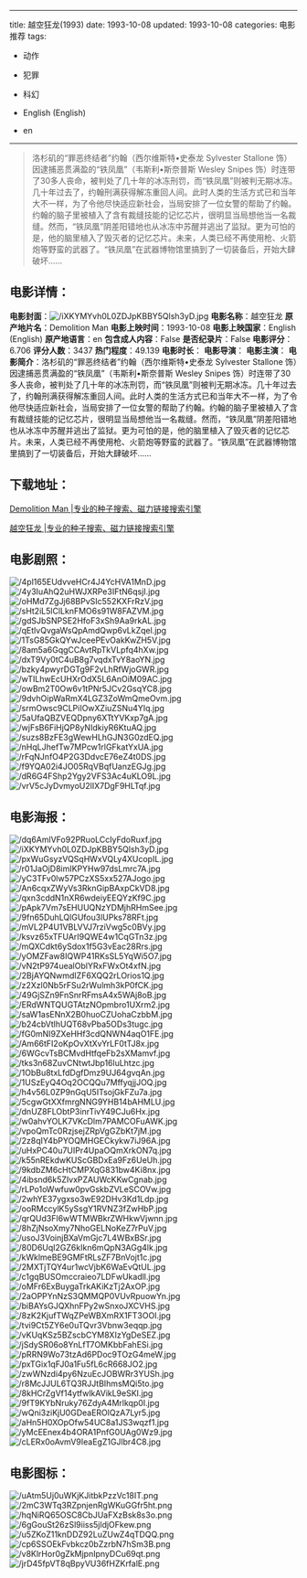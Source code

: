 
---
title: 越空狂龙(1993)
date: 1993-10-08
updated: 1993-10-08
categories: 电影推荐
tags:
- 动作
- 犯罪
- 科幻

- English (English)
- en
---


> 洛杉矶的“罪恶终结者”约翰（西尔维斯特•史泰龙 Sylvester Stallone 饰）因逮捕恶贯满盈的“铁凤凰”（韦斯利•斯奈普斯 Wesley Snipes 饰）时连带了30多人丧命，被判处了几十年的冰冻刑罚，而“铁凤凰”则被判无期冰冻。几十年过去了，约翰刑满获得解冻重回人间。此时人类的生活方式已和当年大不一样，为了令他尽快适应新社会，当局安排了一位女警的帮助了约翰。约翰的脑子里被植入了含有裁缝技能的记忆芯片，很明显当局想他当一名裁缝。然而，“铁凤凰”阴差阳错地也从冰冻中苏醒并逃出了监狱。更为可怕的是，他的脑里植入了毁灭者的记忆芯片。未来，人类已经不再使用枪、火箭炮等野蛮的武器了。“铁凤凰”在武器博物馆里搞到了一切装备后，开始大肆破坏……

## **电影详情**：

**电影封面**：<img src="https://image.tmdb.org/t/p/w200/iXKYMYvh0L0ZDJpKBBY5Qlsh3yD.jpg" alt="/iXKYMYvh0L0ZDJpKBBY5Qlsh3yD.jpg" title="/iXKYMYvh0L0ZDJpKBBY5Qlsh3yD.jpg">
**电影名称**：越空狂龙
**原产地片名**：Demolition Man
**电影上映时间**：1993-10-08
**电影上映国家**：English (English)
**原产地语言**：en
**包含成人内容**：False
**是否纪录片**：False
**电影评分**：6.706
**评分人数**：3437
**热门程度**：49.139
**电影时长**：
**电影导演**：
**电影主演**：
**电影简介**：洛杉矶的“罪恶终结者”约翰（西尔维斯特•史泰龙 Sylvester Stallone 饰）因逮捕恶贯满盈的“铁凤凰”（韦斯利•斯奈普斯 Wesley Snipes 饰）时连带了30多人丧命，被判处了几十年的冰冻刑罚，而“铁凤凰”则被判无期冰冻。几十年过去了，约翰刑满获得解冻重回人间。此时人类的生活方式已和当年大不一样，为了令他尽快适应新社会，当局安排了一位女警的帮助了约翰。约翰的脑子里被植入了含有裁缝技能的记忆芯片，很明显当局想他当一名裁缝。然而，“铁凤凰”阴差阳错地也从冰冻中苏醒并逃出了监狱。更为可怕的是，他的脑里植入了毁灭者的记忆芯片。未来，人类已经不再使用枪、火箭炮等野蛮的武器了。“铁凤凰”在武器博物馆里搞到了一切装备后，开始大肆破坏……

## **下载地址**：
[Demolition Man |专业的种子搜索、磁力链接搜索引擎](https://movie.amd794.com:2083/?search=Demolition%20Man&ordering=&mode=match_phrase&page_size=10&page=1)

[越空狂龙 |专业的种子搜索、磁力链接搜索引擎](https://movie.amd794.com:2083/?search=%E8%B6%8A%E7%A9%BA%E7%8B%82%E9%BE%99&ordering=&mode=match_phrase&page_size=10&page=1)
 

## **电影剧照**：
<img src="https://image.tmdb.org/t/p/original/4pl165EUdvveHCr4J4YcHVA1MnD.jpg" alt="/4pl165EUdvveHCr4J4YcHVA1MnD.jpg" title="/4pl165EUdvveHCr4J4YcHVA1MnD.jpg"><img src="https://image.tmdb.org/t/p/original/4y3IuAhQ2uHWJXRPe3IFtN6qsjI.jpg" alt="/4y3IuAhQ2uHWJXRPe3IFtN6qsjI.jpg" title="/4y3IuAhQ2uHWJXRPe3IFtN6qsjI.jpg"><img src="https://image.tmdb.org/t/p/original/oHMd7ZgJj68BPvSIc552KXFrRzV.jpg" alt="/oHMd7ZgJj68BPvSIc552KXFrRzV.jpg" title="/oHMd7ZgJj68BPvSIc552KXFrRzV.jpg"><img src="https://image.tmdb.org/t/p/original/sHt2iL5lClLknFMO6s91W8FAZVM.jpg" alt="/sHt2iL5lClLknFMO6s91W8FAZVM.jpg" title="/sHt2iL5lClLknFMO6s91W8FAZVM.jpg"><img src="https://image.tmdb.org/t/p/original/gdSJbSNPSE2HfoF3xSh9Aa9rkAL.jpg" alt="/gdSJbSNPSE2HfoF3xSh9Aa9rkAL.jpg" title="/gdSJbSNPSE2HfoF3xSh9Aa9rkAL.jpg"><img src="https://image.tmdb.org/t/p/original/qEtlvQvgaWsQpAmdQwp6vLkZqel.jpg" alt="/qEtlvQvgaWsQpAmdQwp6vLkZqel.jpg" title="/qEtlvQvgaWsQpAmdQwp6vLkZqel.jpg"><img src="https://image.tmdb.org/t/p/original/1TsG85GkQYwJceePEvOakKwZH5V.jpg" alt="/1TsG85GkQYwJceePEvOakKwZH5V.jpg" title="/1TsG85GkQYwJceePEvOakKwZH5V.jpg"><img src="https://image.tmdb.org/t/p/original/8am5a6GqgCCAvtRpTkVLpfq4hXw.jpg" alt="/8am5a6GqgCCAvtRpTkVLpfq4hXw.jpg" title="/8am5a6GqgCCAvtRpTkVLpfq4hXw.jpg"><img src="https://image.tmdb.org/t/p/original/dxT9Vy0tC4uB8g7vqdxTvY8aoYN.jpg" alt="/dxT9Vy0tC4uB8g7vqdxTvY8aoYN.jpg" title="/dxT9Vy0tC4uB8g7vqdxTvY8aoYN.jpg"><img src="https://image.tmdb.org/t/p/original/bzky4pwyrDGTg9F2vLhRfWjoGWR.jpg" alt="/bzky4pwyrDGTg9F2vLhRfWjoGWR.jpg" title="/bzky4pwyrDGTg9F2vLhRfWjoGWR.jpg"><img src="https://image.tmdb.org/t/p/original/wTILhwEcUHXrOdX5L6AnOiM09AC.jpg" alt="/wTILhwEcUHXrOdX5L6AnOiM09AC.jpg" title="/wTILhwEcUHXrOdX5L6AnOiM09AC.jpg"><img src="https://image.tmdb.org/t/p/original/owBm2T0Ow6v1tPNr5JCv2GsqYC8.jpg" alt="/owBm2T0Ow6v1tPNr5JCv2GsqYC8.jpg" title="/owBm2T0Ow6v1tPNr5JCv2GsqYC8.jpg"><img src="https://image.tmdb.org/t/p/original/9dvhOipWaRmX4LGZ3ZoWmQmeOvm.jpg" alt="/9dvhOipWaRmX4LGZ3ZoWmQmeOvm.jpg" title="/9dvhOipWaRmX4LGZ3ZoWmQmeOvm.jpg"><img src="https://image.tmdb.org/t/p/original/srmOwsc9CLPiIOwXZiuZSNu4YIq.jpg" alt="/srmOwsc9CLPiIOwXZiuZSNu4YIq.jpg" title="/srmOwsc9CLPiIOwXZiuZSNu4YIq.jpg"><img src="https://image.tmdb.org/t/p/original/5aUfaQBZVEQDpny6XTtYVKxp7gA.jpg" alt="/5aUfaQBZVEQDpny6XTtYVKxp7gA.jpg" title="/5aUfaQBZVEQDpny6XTtYVKxp7gA.jpg"><img src="https://image.tmdb.org/t/p/original/wjFsB6FiHjQP8yNIdkiyR6KtuAQ.jpg" alt="/wjFsB6FiHjQP8yNIdkiyR6KtuAQ.jpg" title="/wjFsB6FiHjQP8yNIdkiyR6KtuAQ.jpg"><img src="https://image.tmdb.org/t/p/original/suzs8BzFE3gWewHLhGJN3G0zdEQ.jpg" alt="/suzs8BzFE3gWewHLhGJN3G0zdEQ.jpg" title="/suzs8BzFE3gWewHLhGJN3G0zdEQ.jpg"><img src="https://image.tmdb.org/t/p/original/nHqLJhefTw7MPcw1rlGFkatYxUA.jpg" alt="/nHqLJhefTw7MPcw1rlGFkatYxUA.jpg" title="/nHqLJhefTw7MPcw1rlGFkatYxUA.jpg"><img src="https://image.tmdb.org/t/p/original/rFqNJnfO4P2G3DdvcE76eZ4t0DS.jpg" alt="/rFqNJnfO4P2G3DdvcE76eZ4t0DS.jpg" title="/rFqNJnfO4P2G3DdvcE76eZ4t0DS.jpg"><img src="https://image.tmdb.org/t/p/original/f9YQA02i4JO05RqVBqfUanzEGJg.jpg" alt="/f9YQA02i4JO05RqVBqfUanzEGJg.jpg" title="/f9YQA02i4JO05RqVBqfUanzEGJg.jpg"><img src="https://image.tmdb.org/t/p/original/dR6G4FShp2Ygy2VFS3Ac4uKLO9L.jpg" alt="/dR6G4FShp2Ygy2VFS3Ac4uKLO9L.jpg" title="/dR6G4FShp2Ygy2VFS3Ac4uKLO9L.jpg"><img src="https://image.tmdb.org/t/p/original/vrV5cJyDvmyoU2lIX7DgF9HLTqf.jpg" alt="/vrV5cJyDvmyoU2lIX7DgF9HLTqf.jpg" title="/vrV5cJyDvmyoU2lIX7DgF9HLTqf.jpg">

## **电影海报**：
<img src="https://image.tmdb.org/t/p/original/dq6AmlVFo92PRuoLCcIyFdoRuxf.jpg" alt="/dq6AmlVFo92PRuoLCcIyFdoRuxf.jpg" title="/dq6AmlVFo92PRuoLCcIyFdoRuxf.jpg"><img src="https://image.tmdb.org/t/p/original/iXKYMYvh0L0ZDJpKBBY5Qlsh3yD.jpg" alt="/iXKYMYvh0L0ZDJpKBBY5Qlsh3yD.jpg" title="/iXKYMYvh0L0ZDJpKBBY5Qlsh3yD.jpg"><img src="https://image.tmdb.org/t/p/original/pxWuGsyzVQSqHWxVQLy4XUcopIL.jpg" alt="/pxWuGsyzVQSqHWxVQLy4XUcopIL.jpg" title="/pxWuGsyzVQSqHWxVQLy4XUcopIL.jpg"><img src="https://image.tmdb.org/t/p/original/r01JaOjD8imIKPYHw97dsLmrc7A.jpg" alt="/r01JaOjD8imIKPYHw97dsLmrc7A.jpg" title="/r01JaOjD8imIKPYHw97dsLmrc7A.jpg"><img src="https://image.tmdb.org/t/p/original/yC3TFv0lw57PCzXS5xx527AJogo.jpg" alt="/yC3TFv0lw57PCzXS5xx527AJogo.jpg" title="/yC3TFv0lw57PCzXS5xx527AJogo.jpg"><img src="https://image.tmdb.org/t/p/original/An6cqxZWyVs3RknGipBAxpCkVD8.jpg" alt="/An6cqxZWyVs3RknGipBAxpCkVD8.jpg" title="/An6cqxZWyVs3RknGipBAxpCkVD8.jpg"><img src="https://image.tmdb.org/t/p/original/qxn3cddN1nXR6wdeiyEEQYzKf9C.jpg" alt="/qxn3cddN1nXR6wdeiyEEQYzKf9C.jpg" title="/qxn3cddN1nXR6wdeiyEEQYzKf9C.jpg"><img src="https://image.tmdb.org/t/p/original/pApk7Vm7sEHUUQNzYDMjhRHmSee.jpg" alt="/pApk7Vm7sEHUUQNzYDMjhRHmSee.jpg" title="/pApk7Vm7sEHUUQNzYDMjhRHmSee.jpg"><img src="https://image.tmdb.org/t/p/original/9fn65DuhLQlGUfou3lUPks78RFt.jpg" alt="/9fn65DuhLQlGUfou3lUPks78RFt.jpg" title="/9fn65DuhLQlGUfou3lUPks78RFt.jpg"><img src="https://image.tmdb.org/t/p/original/mVL2P4U1VBLVVJ7rziVwg5c0BVy.jpg" alt="/mVL2P4U1VBLVVJ7rziVwg5c0BVy.jpg" title="/mVL2P4U1VBLVVJ7rziVwg5c0BVy.jpg"><img src="https://image.tmdb.org/t/p/original/ksvz65xTFUArI9QWE4w1CqGTn3z.jpg" alt="/ksvz65xTFUArI9QWE4w1CqGTn3z.jpg" title="/ksvz65xTFUArI9QWE4w1CqGTn3z.jpg"><img src="https://image.tmdb.org/t/p/original/mQXCdkt6ySdox1f5G3vEac28Rrs.jpg" alt="/mQXCdkt6ySdox1f5G3vEac28Rrs.jpg" title="/mQXCdkt6ySdox1f5G3vEac28Rrs.jpg"><img src="https://image.tmdb.org/t/p/original/yOMZFaw8IQWP41RKsSL5YqWi5O7.jpg" alt="/yOMZFaw8IQWP41RKsSL5YqWi5O7.jpg" title="/yOMZFaw8IQWP41RKsSL5YqWi5O7.jpg"><img src="https://image.tmdb.org/t/p/original/vN2tP974uealOblYRxFWxOt4xfN.jpg" alt="/vN2tP974uealOblYRxFWxOt4xfN.jpg" title="/vN2tP974uealOblYRxFWxOt4xfN.jpg"><img src="https://image.tmdb.org/t/p/original/2BjAYQNwmdIZF6XQQ2rLOrios1Q.jpg" alt="/2BjAYQNwmdIZF6XQQ2rLOrios1Q.jpg" title="/2BjAYQNwmdIZF6XQQ2rLOrios1Q.jpg"><img src="https://image.tmdb.org/t/p/original/z2Xzl0Nb5rFSu2rWulmh3kP0fCK.jpg" alt="/z2Xzl0Nb5rFSu2rWulmh3kP0fCK.jpg" title="/z2Xzl0Nb5rFSu2rWulmh3kP0fCK.jpg"><img src="https://image.tmdb.org/t/p/original/49GjSZn9FnSnrRFmsA4x5WAj8oB.jpg" alt="/49GjSZn9FnSnrRFmsA4x5WAj8oB.jpg" title="/49GjSZn9FnSnrRFmsA4x5WAj8oB.jpg"><img src="https://image.tmdb.org/t/p/original/ERdWNTQUGTAtzNOpmbro1UXrm2.jpg" alt="/ERdWNTQUGTAtzNOpmbro1UXrm2.jpg" title="/ERdWNTQUGTAtzNOpmbro1UXrm2.jpg"><img src="https://image.tmdb.org/t/p/original/saW1asENnX2B0huoCZUohaCzbbM.jpg" alt="/saW1asENnX2B0huoCZUohaCzbbM.jpg" title="/saW1asENnX2B0huoCZUohaCzbbM.jpg"><img src="https://image.tmdb.org/t/p/original/b24cbVtlhUQT68vPba5ODs3tugc.jpg" alt="/b24cbVtlhUQT68vPba5ODs3tugc.jpg" title="/b24cbVtlhUQT68vPba5ODs3tugc.jpg"><img src="https://image.tmdb.org/t/p/original/fG0mNI9ZXeHHf3cdQNWN4aqO1FE.jpg" alt="/fG0mNI9ZXeHHf3cdQNWN4aqO1FE.jpg" title="/fG0mNI9ZXeHHf3cdQNWN4aqO1FE.jpg"><img src="https://image.tmdb.org/t/p/original/Am66tFI2oKpOvXtXvYrLF0tTJ8x.jpg" alt="/Am66tFI2oKpOvXtXvYrLF0tTJ8x.jpg" title="/Am66tFI2oKpOvXtXvYrLF0tTJ8x.jpg"><img src="https://image.tmdb.org/t/p/original/6WGcvTsBCMvdHtfqeFb2sXMamvf.jpg" alt="/6WGcvTsBCMvdHtfqeFb2sXMamvf.jpg" title="/6WGcvTsBCMvdHtfqeFb2sXMamvf.jpg"><img src="https://image.tmdb.org/t/p/original/tks3n68ZuvCNtwtJbp16luLhtzc.jpg" alt="/tks3n68ZuvCNtwtJbp16luLhtzc.jpg" title="/tks3n68ZuvCNtwtJbp16luLhtzc.jpg"><img src="https://image.tmdb.org/t/p/original/1ObBu8txLfdDgfDmz9UJ64gvqAn.jpg" alt="/1ObBu8txLfdDgfDmz9UJ64gvqAn.jpg" title="/1ObBu8txLfdDgfDmz9UJ64gvqAn.jpg"><img src="https://image.tmdb.org/t/p/original/1USzEyQ4Oq2OCQQu7MffyqjjJOQ.jpg" alt="/1USzEyQ4Oq2OCQQu7MffyqjjJOQ.jpg" title="/1USzEyQ4Oq2OCQQu7MffyqjjJOQ.jpg"><img src="https://image.tmdb.org/t/p/original/h4v56L0ZP9nGqU5ITsojGkFZu7a.jpg" alt="/h4v56L0ZP9nGqU5ITsojGkFZu7a.jpg" title="/h4v56L0ZP9nGqU5ITsojGkFZu7a.jpg"><img src="https://image.tmdb.org/t/p/original/5cgwGtXXfmrgNNG9YHB14bAHMLU.jpg" alt="/5cgwGtXXfmrgNNG9YHB14bAHMLU.jpg" title="/5cgwGtXXfmrgNNG9YHB14bAHMLU.jpg"><img src="https://image.tmdb.org/t/p/original/dnUZ8FLObtP3inrTivY49CJu6Hx.jpg" alt="/dnUZ8FLObtP3inrTivY49CJu6Hx.jpg" title="/dnUZ8FLObtP3inrTivY49CJu6Hx.jpg"><img src="https://image.tmdb.org/t/p/original/w0ahvYOLK7VKcDlm7PAMCOFuAWK.jpg" alt="/w0ahvYOLK7VKcDlm7PAMCOFuAWK.jpg" title="/w0ahvYOLK7VKcDlm7PAMCOFuAWK.jpg"><img src="https://image.tmdb.org/t/p/original/vpoQmTc0RzjsejZRpVgGZbKt7jM.jpg" alt="/vpoQmTc0RzjsejZRpVgGZbKt7jM.jpg" title="/vpoQmTc0RzjsejZRpVgGZbKt7jM.jpg"><img src="https://image.tmdb.org/t/p/original/2z8qIY4bPYOQMHGECkykw7iJ96A.jpg" alt="/2z8qIY4bPYOQMHGECkykw7iJ96A.jpg" title="/2z8qIY4bPYOQMHGECkykw7iJ96A.jpg"><img src="https://image.tmdb.org/t/p/original/uHxPC40u7UIPr4UpaOQmXrkON7q.jpg" alt="/uHxPC40u7UIPr4UpaOQmXrkON7q.jpg" title="/uHxPC40u7UIPr4UpaOQmXrkON7q.jpg"><img src="https://image.tmdb.org/t/p/original/k55nREkdwKUScGBDxEa9Fz6UeUh.jpg" alt="/k55nREkdwKUScGBDxEa9Fz6UeUh.jpg" title="/k55nREkdwKUScGBDxEa9Fz6UeUh.jpg"><img src="https://image.tmdb.org/t/p/original/9kdbZM6cHtCMPXqG831bw4Ki8nx.jpg" alt="/9kdbZM6cHtCMPXqG831bw4Ki8nx.jpg" title="/9kdbZM6cHtCMPXqG831bw4Ki8nx.jpg"><img src="https://image.tmdb.org/t/p/original/4ibsnd6k5ZIvxPZAUWcKKwCgnab.jpg" alt="/4ibsnd6k5ZIvxPZAUWcKKwCgnab.jpg" title="/4ibsnd6k5ZIvxPZAUWcKKwCgnab.jpg"><img src="https://image.tmdb.org/t/p/original/rLPo1oWwfuw0pvGskbZVLeSCOVw.jpg" alt="/rLPo1oWwfuw0pvGskbZVLeSCOVw.jpg" title="/rLPo1oWwfuw0pvGskbZVLeSCOVw.jpg"><img src="https://image.tmdb.org/t/p/original/2whYE37ygxso3wE92DHv3Kd1Ldp.jpg" alt="/2whYE37ygxso3wE92DHv3Kd1Ldp.jpg" title="/2whYE37ygxso3wE92DHv3Kd1Ldp.jpg"><img src="https://image.tmdb.org/t/p/original/ooRMccylK5ySsgY1RVNZ3fZwHbP.jpg" alt="/ooRMccylK5ySsgY1RVNZ3fZwHbP.jpg" title="/ooRMccylK5ySsgY1RVNZ3fZwHbP.jpg"><img src="https://image.tmdb.org/t/p/original/qrQUd3Fl6wWTMWBkrZWHkwVjwnn.jpg" alt="/qrQUd3Fl6wWTMWBkrZWHkwVjwnn.jpg" title="/qrQUd3Fl6wWTMWBkrZWHkwVjwnn.jpg"><img src="https://image.tmdb.org/t/p/original/8hZjNsoXmy7NhoGELNoKeZ7rPuV.jpg" alt="/8hZjNsoXmy7NhoGELNoKeZ7rPuV.jpg" title="/8hZjNsoXmy7NhoGELNoKeZ7rPuV.jpg"><img src="https://image.tmdb.org/t/p/original/usoJ3VoinjBXaVmGjc7L4WBxBSr.jpg" alt="/usoJ3VoinjBXaVmGjc7L4WBxBSr.jpg" title="/usoJ3VoinjBXaVmGjc7L4WBxBSr.jpg"><img src="https://image.tmdb.org/t/p/original/80D6UqI2GZ6kIkn6mQpN3AGg4lk.jpg" alt="/80D6UqI2GZ6kIkn6mQpN3AGg4lk.jpg" title="/80D6UqI2GZ6kIkn6mQpN3AGg4lk.jpg"><img src="https://image.tmdb.org/t/p/original/kWklmeBE9GMFtRLsZF7BnVojt1c.jpg" alt="/kWklmeBE9GMFtRLsZF7BnVojt1c.jpg" title="/kWklmeBE9GMFtRLsZF7BnVojt1c.jpg"><img src="https://image.tmdb.org/t/p/original/2MXTjTQY4ur1wcVjbK6WaEvQtUL.jpg" alt="/2MXTjTQY4ur1wcVjbK6WaEvQtUL.jpg" title="/2MXTjTQY4ur1wcVjbK6WaEvQtUL.jpg"><img src="https://image.tmdb.org/t/p/original/c1gqBUSOmccraieo7LDFwUkadll.jpg" alt="/c1gqBUSOmccraieo7LDFwUkadll.jpg" title="/c1gqBUSOmccraieo7LDFwUkadll.jpg"><img src="https://image.tmdb.org/t/p/original/oMFr6ExBuygaTrkAKiKzTj2AxOP.jpg" alt="/oMFr6ExBuygaTrkAKiKzTj2AxOP.jpg" title="/oMFr6ExBuygaTrkAKiKzTj2AxOP.jpg"><img src="https://image.tmdb.org/t/p/original/2aOPPYnNzS3QMMQP0VUvRpuowYn.jpg" alt="/2aOPPYnNzS3QMMQP0VUvRpuowYn.jpg" title="/2aOPPYnNzS3QMMQP0VUvRpuowYn.jpg"><img src="https://image.tmdb.org/t/p/original/biBAYsGJQXhnFPy2wSnxoJXCVHS.jpg" alt="/biBAYsGJQXhnFPy2wSnxoJXCVHS.jpg" title="/biBAYsGJQXhnFPy2wSnxoJXCVHS.jpg"><img src="https://image.tmdb.org/t/p/original/8zK2KjufTWqZPeWBXmRX1FT3OOI.jpg" alt="/8zK2KjufTWqZPeWBXmRX1FT3OOI.jpg" title="/8zK2KjufTWqZPeWBXmRX1FT3OOI.jpg"><img src="https://image.tmdb.org/t/p/original/tvi9Ct5ZY6e0uTQvr3Vbnw3eqqp.jpg" alt="/tvi9Ct5ZY6e0uTQvr3Vbnw3eqqp.jpg" title="/tvi9Ct5ZY6e0uTQvr3Vbnw3eqqp.jpg"><img src="https://image.tmdb.org/t/p/original/vKUqKSz5BZscbCYM8XIzYgDeSEZ.jpg" alt="/vKUqKSz5BZscbCYM8XIzYgDeSEZ.jpg" title="/vKUqKSz5BZscbCYM8XIzYgDeSEZ.jpg"><img src="https://image.tmdb.org/t/p/original/jSdySR06o8YnLfT7OMKbbFahESi.jpg" alt="/jSdySR06o8YnLfT7OMKbbFahESi.jpg" title="/jSdySR06o8YnLfT7OMKbbFahESi.jpg"><img src="https://image.tmdb.org/t/p/original/pRRN9Wo73tzAd6PDoc9TOzG4meW.jpg" alt="/pRRN9Wo73tzAd6PDoc9TOzG4meW.jpg" title="/pRRN9Wo73tzAd6PDoc9TOzG4meW.jpg"><img src="https://image.tmdb.org/t/p/original/pxTGix1qFJ0a1Fu5fL6cR668JO2.jpg" alt="/pxTGix1qFJ0a1Fu5fL6cR668JO2.jpg" title="/pxTGix1qFJ0a1Fu5fL6cR668JO2.jpg"><img src="https://image.tmdb.org/t/p/original/zwWNzdi4py6NzuEcJOBWRr3YUSh.jpg" alt="/zwWNzdi4py6NzuEcJOBWRr3YUSh.jpg" title="/zwWNzdi4py6NzuEcJOBWRr3YUSh.jpg"><img src="https://image.tmdb.org/t/p/original/r8McJJUL6TQ3RJJtBIhmsMQi5to.jpg" alt="/r8McJJUL6TQ3RJJtBIhmsMQi5to.jpg" title="/r8McJJUL6TQ3RJJtBIhmsMQi5to.jpg"><img src="https://image.tmdb.org/t/p/original/8kHCrZgVf14ytfwlkAVikL9eSKI.jpg" alt="/8kHCrZgVf14ytfwlkAVikL9eSKI.jpg" title="/8kHCrZgVf14ytfwlkAVikL9eSKI.jpg"><img src="https://image.tmdb.org/t/p/original/9fT9KYbNruky76ZdyA4Mrlkqp0I.jpg" alt="/9fT9KYbNruky76ZdyA4Mrlkqp0I.jpg" title="/9fT9KYbNruky76ZdyA4Mrlkqp0I.jpg"><img src="https://image.tmdb.org/t/p/original/wQni3ziKjU0GDeaEROlQzA7Lyr5.jpg" alt="/wQni3ziKjU0GDeaEROlQzA7Lyr5.jpg" title="/wQni3ziKjU0GDeaEROlQzA7Lyr5.jpg"><img src="https://image.tmdb.org/t/p/original/aHn5H0XOpOfw54UC8a1JS3wqzf1.jpg" alt="/aHn5H0XOpOfw54UC8a1JS3wqzf1.jpg" title="/aHn5H0XOpOfw54UC8a1JS3wqzf1.jpg"><img src="https://image.tmdb.org/t/p/original/yMcEEnex4b4ORA1PnfG0UAg0Wz9.jpg" alt="/yMcEEnex4b4ORA1PnfG0UAg0Wz9.jpg" title="/yMcEEnex4b4ORA1PnfG0UAg0Wz9.jpg"><img src="https://image.tmdb.org/t/p/original/cLERx0oAvmV9IeaEgZ1GJlbr4C8.jpg" alt="/cLERx0oAvmV9IeaEgZ1GJlbr4C8.jpg" title="/cLERx0oAvmV9IeaEgZ1GJlbr4C8.jpg">

## **电影图标**：
<img src="https://image.tmdb.org/t/p/original/uAtm5Uj0uWKjKJitbkPzzVc18IT.png" alt="/uAtm5Uj0uWKjKJitbkPzzVc18IT.png" title="/uAtm5Uj0uWKjKJitbkPzzVc18IT.png"><img src="https://image.tmdb.org/t/p/original/2mC3WTq3RZpnjenRgWKuGGfr5ht.png" alt="/2mC3WTq3RZpnjenRgWKuGGfr5ht.png" title="/2mC3WTq3RZpnjenRgWKuGGfr5ht.png"><img src="https://image.tmdb.org/t/p/original/hqNiRQ65OSC8CbJUaFXzBsk8s3o.png" alt="/hqNiRQ65OSC8CbJUaFXzBsk8s3o.png" title="/hqNiRQ65OSC8CbJUaFXzBsk8s3o.png"><img src="https://image.tmdb.org/t/p/original/6gGouSt26zSl9iiss5jldjOFkew.png" alt="/6gGouSt26zSl9iiss5jldjOFkew.png" title="/6gGouSt26zSl9iiss5jldjOFkew.png"><img src="https://image.tmdb.org/t/p/original/u5ZKoZ11knDDZ92LuZUwZ4qTDQQ.png" alt="/u5ZKoZ11knDDZ92LuZUwZ4qTDQQ.png" title="/u5ZKoZ11knDDZ92LuZUwZ4qTDQQ.png"><img src="https://image.tmdb.org/t/p/original/cp6SSOEkFvbkcz0bZzrbN7hSm3B.png" alt="/cp6SSOEkFvbkcz0bZzrbN7hSm3B.png" title="/cp6SSOEkFvbkcz0bZzrbN7hSm3B.png"><img src="https://image.tmdb.org/t/p/original/v8KlrHor0gZkMjpnIpnyDCu69qt.png" alt="/v8KlrHor0gZkMjpnIpnyDCu69qt.png" title="/v8KlrHor0gZkMjpnIpnyDCu69qt.png"><img src="https://image.tmdb.org/t/p/original/jrD45fpVT8qBpyVU36fHZKrfalE.png" alt="/jrD45fpVT8qBpyVU36fHZKrfalE.png" title="/jrD45fpVT8qBpyVU36fHZKrfalE.png">
